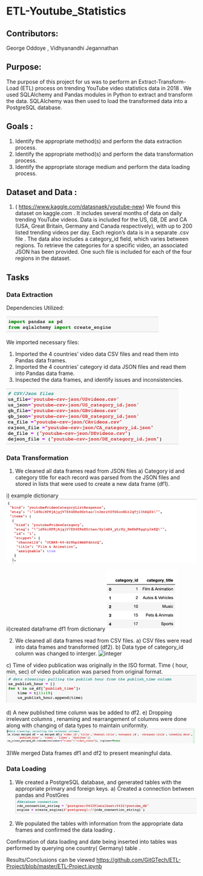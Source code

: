 # ETL-Youtube_Statistics
## Contributors:
George Oddoye , Vidhyanandhi Jegannathan

## Purpose:
The purpose of this project  for us was to perform an Extract-Transform-Load (ETL) process on  trending YouTube video statistics data in 2018 . We used SQLAlchemy and Pandas modules in Python to extract and transform the data. SQLAlchemy was then used to load the transformed data into a PostgreSQL database.

## Goals :
1.	Identify the appropriate method(s) and perform the data extraction process.
2.	Identify the appropriate method(s) and perform the data transformation process.
3.	Identify the appropriate storage medium and perform the data loading process.

## Dataset and Data :
1.	( https://www.kaggle.com/datasnaek/youtube-new)
We found this dataset on kaggle.com . It includes several months of data on daily trending YouTube videos. Data is included for the US, GB, DE and CA (USA, Great Britain, Germany and Canada respectively), with up to 200 listed trending videos per day.
Each region’s data is in a separate  .csv file . The data also includes a category_id field, which varies between regions. To retrieve the categories for a specific video, an associated JSON has been provided. One such file is included for each of the four regions in the dataset.

## Tasks
### Data Extraction
Dependencies Utilized:

![libraries](/images/dependencies.png)

We imported necessary files:
1.	Imported the  4 countries’  video data CSV files and read them into Pandas data frames.
2.	Imported the 4 countries’  category id data JSON files and read them into Pandas data frame.
3.	Inspected the data frames, and identify issues and inconsistencies.

![allfiles](/images/allfiles.png)

### Data Transformation
1) We cleaned all data frames read from JSON files 
a)	Category id  and category title for each record was parsed from the JSON files and stored in lists that were used to create a new data frame (df1).

i) example dictionary 
![dict](/images/usa_dict.png)

ii)created dataframe df1 from dictionary
![df from dict](/images/dictTodf.png)


2) We cleaned all data frames read from CSV files.
a)	CSV files were read into data frames and transformed (df2).
b) Data type of category_id column was changed to interger.
![integer](/images/integer.png)

c)	Time of video publication was originally in the ISO format. Time ( hour, min, sec)  of video publication was parsed from original format.
![publish hour](/images/publish_hour.png)

d)	A new published time column was be added to df2. 
e)	Dropping irrelevant columns , renaming and rearrangement of columns were done along with changing of data types to maintain uniformity.
![relevant columns](/images/relevant_columns.png)

3)We merged Data frames df1 and df2 to present meaningful data. 

### Data Loading
1. We	created a PostgreSQL database, and generated tables with the appropriate primary and foreign keys.
a) Created a connection between pandas and PostGres
![connection](/images/dbs_connection.png)

2. We	populated the tables with information from the appropriate data frames and confirmed the data loading .

Confirmation of data loading and date being inserted into tables was performed by querying one country( Germany) table .


Results/Conclusions can be viewed 
https://github.com/GitGTech/ETL-Project/blob/master/ETL-Project.ipynb
